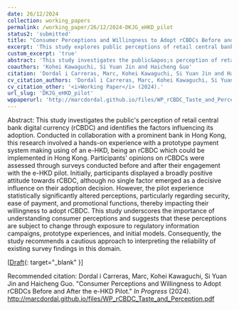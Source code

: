 ```yaml
---
date: 26/12/2024
collection: working_papers
permalink: /working_paper/26/12/2024-DKJG_eHKD_pilot
status2: 'submitted'
title: "Consumer Perceptions and Willingness to Adopt rCBDCs Before and After the e-HKD Pilot"
excerpt: 'This study explores public perceptions of retail central bank digital currency (rCBDC) adoption through a pilot e-HKD payment system in Hong Kong. Surveys conducted before and after participants used the prototype revealed initially positive attitudes, with perceptions shifting significantly after the experience, particularly regarding security, ease of use, and promotional features. The findings highlight the importance of consumer perceptions, their susceptibility to change through exposure, and the need for cautious interpretation of survey data in this area.'
custom_excerpt: 'true'
abstract: 'This study investigates the public&apos;s perception of retail central bank digital currency (rCBDC) and identifies the factors influencing its adoption. Conducted in collaboration with a prominent bank in Hong Kong, this research involved a hands-on experience with a prototype payment system making using of an e-HKD, being an rCBDC which could be implemented in Hong Kong. Participants&apos; opinions on rCBDCs were assessed through surveys conducted before and after their engagement with the e-HKD pilot. Initially, participants displayed a broadly positive attitude towards rCBDC, although no single factor emerged as a decisive influence on their adoption decision. However, the pilot experience statistically significantly altered perceptions, particularly regarding security, ease of payment, and promotional functions, thereby impacting their willingness to adopt rCBDC. This study underscores the importance of understanding consumer perceptions and suggests that these perceptions are subject to change through exposure to regulatory information campaigns, prototype experiences, and initial models. Consequently, the study recommends a cautious approach to interpreting the reliability of existing survey findings in this domain.'
coauthors: 'Kohei Kawaguchi, Si Yuan Jin and Haicheng Guo'
citation: 'Dordal i Carreras, Marc, Kohei Kawaguchi, Si Yuan Jin and Haicheng Guo. &quot;Consumer Perceptions and Willingness to Adopt rCBDCs Before and After the e-HKD Pilot.&quot;  <i>In Progress</i> (2024).'
cv_citation_authors: 'Dordal i Carreras, Marc, Kohei Kawaguchi, Si Yuan Jin and Haicheng Guo'
cv_citation_other: '<i>Working Paper</i> (2024).'
url_slug: 'DKJG_eHKD_pilot'
wppaperurl: 'http://marcdordal.github.io/files/WP_rCBDC_Taste_and_Perception.pdf'
---
```

Abstract: This study investigates the public&apos;s perception of retail central bank digital currency (rCBDC) and identifies the factors influencing its adoption. Conducted in collaboration with a prominent bank in Hong Kong, this research involved a hands-on experience with a prototype payment system making using of an e-HKD, being an rCBDC which could be implemented in Hong Kong. Participants&apos; opinions on rCBDCs were assessed through surveys conducted before and after their engagement with the e-HKD pilot. Initially, participants displayed a broadly positive attitude towards rCBDC, although no single factor emerged as a decisive influence on their adoption decision. However, the pilot experience statistically significantly altered perceptions, particularly regarding security, ease of payment, and promotional functions, thereby impacting their willingness to adopt rCBDC. This study underscores the importance of understanding consumer perceptions and suggests that these perceptions are subject to change through exposure to regulatory information campaigns, prototype experiences, and initial models. Consequently, the study recommends a cautious approach to interpreting the reliability of existing survey findings in this domain.

[[Draft](http://marcdordal.github.io/files/WP_rCBDC_Taste_and_Perception.pdf){: target="_blank" }] 

Recommended citation: Dordal i Carreras, Marc, Kohei Kawaguchi, Si Yuan Jin and Haicheng Guo. "Consumer Perceptions and Willingness to Adopt rCBDCs Before and After the e-HKD Pilot."  <i>In Progress</i> (2024). http://marcdordal.github.io/files/WP_rCBDC_Taste_and_Perception.pdf